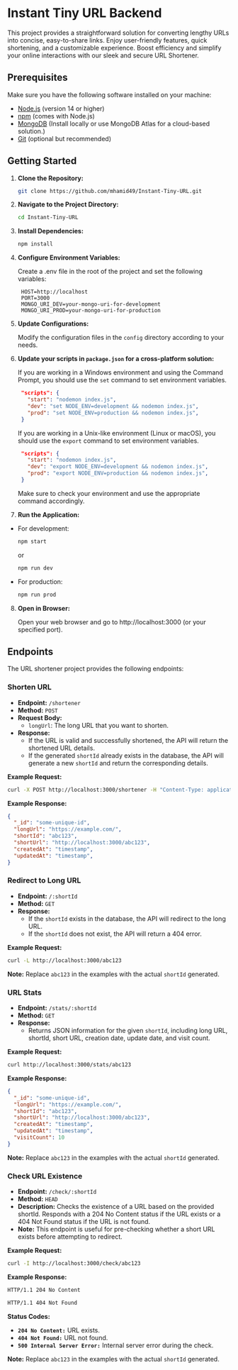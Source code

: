 # Instant Tiny URL Backend

 This project provides a straightforward solution for converting lengthy URLs into concise, easy-to-share links. Enjoy user-friendly features, quick shortening, and a customizable experience. Boost efficiency and simplify your online interactions with our sleek and secure URL Shortener.

## Prerequisites

Make sure you have the following software installed on your machine:

- [Node.js](https://nodejs.org/) (version 14 or higher)
- [npm](https://www.npmjs.com/) (comes with Node.js)
- [MongoDB](https://www.mongodb.com/) (Install locally or use MongoDB Atlas for a cloud-based solution.)
- [Git](https://git-scm.com/) (optional but recommended)

## Getting Started

1. **Clone the Repository:**

   ```bash
   git clone https://github.com/mhamid49/Instant-Tiny-URL.git
   ```

2. **Navigate to the Project Directory:**

   ```bash
   cd Instant-Tiny-URL
   ```

3. **Install Dependencies:**

   ```bash
   npm install
   ```

4. **Configure Environment Variables:**

    Create a .env file in the root of the project and set the following variables:

   ```env
    HOST=http://localhost
    PORT=3000
    MONGO_URI_DEV=your-mongo-uri-for-development
    MONGO_URI_PROD=your-mongo-uri-for-production
   ```

5. **Update Configurations:**

    Modify the configuration files in the `config` directory according to your needs.

6. **Update your scripts in `package.json` for a cross-platform solution:**

    If you are working in a Windows environment and using the Command Prompt, you should use the `set` command to set environment variables.

   ```json
    "scripts": {
      "start": "nodemon index.js",
      "dev": "set NODE_ENV=development && nodemon index.js",
      "prod": "set NODE_ENV=production && nodemon index.js",
    }
   ```

    If you are working in a Unix-like environment (Linux or macOS), you should use the `export` command to set environment variables.

   ```json
    "scripts": {
      "start": "nodemon index.js",
      "dev": "export NODE_ENV=development && nodemon index.js",
      "prod": "export NODE_ENV=production && nodemon index.js",
    }
   ```

    Make sure to check your environment and use the appropriate command accordingly.

7. **Run the Application:**

- For development:

   ```bash
   npm start
   ```
   or
   ```bash
   npm run dev
   ```

- For production:

   ```bash
   npm run prod
   ```

8. **Open in Browser:**

    Open your web browser and go to http://localhost:3000 (or your specified port).

## Endpoints

The URL shortener project provides the following endpoints:

### Shorten URL

- **Endpoint:** `/shortener`
- **Method:** `POST`
- **Request Body:**
  - `longUrl`: The long URL that you want to shorten.
- **Response:**
  - If the URL is valid and successfully shortened, the API will return the shortened URL details.
  - If the generated `shortId` already exists in the database, the API will generate a new `shortId` and return the corresponding details.

**Example Request:**

```bash
curl -X POST http://localhost:3000/shortener -H "Content-Type: application/json" -d '{"longUrl": "https://example.com/"}'
```

**Example Response:**

```json
{
  "_id": "some-unique-id",
  "longUrl": "https://example.com/",
  "shortId": "abc123",
  "shortUrl": "http://localhost:3000/abc123",
  "createdAt": "timestamp",
  "updatedAt": "timestamp",
}
```

### Redirect to Long URL

- **Endpoint:** `/:shortId`
- **Method:** `GET`
- **Response:**
  - If the `shortId` exists in the database, the API will redirect to the long URL.
  - If the `shortId` does not exist, the API will return a 404 error.

**Example Request:**

```bash
curl -L http://localhost:3000/abc123
```

**Note:** Replace `abc123` in the examples with the actual `shortId` generated.

### URL Stats

- **Endpoint:** `/stats/:shortId`
- **Method:** `GET`
- **Response:**
  - Returns JSON information for the given `shortId`, including long URL, shortId, short URL, creation date, update date, and visit count.

**Example Request:**

```bash
curl http://localhost:3000/stats/abc123
```

**Example Response:**

```json
{
  "_id": "some-unique-id",
  "longUrl": "https://example.com/",
  "shortId": "abc123",
  "shortUrl": "http://localhost:3000/abc123",
  "createdAt": "timestamp",
  "updatedAt": "timestamp",
  "visitCount": 10
}
```

**Note:** Replace `abc123` in the examples with the actual `shortId` generated.

### Check URL Existence

- **Endpoint:** `/check/:shortId`
- **Method:** `HEAD`
- **Description:** Checks the existence of a URL based on the provided shortId. Responds with a 204 No Content status if the URL exists or a 404 Not Found status if the URL is not found.
- **Note:** This endpoint is useful for pre-checking whether a short URL exists before attempting to redirect.

**Example Request:**

```bash
curl -I http://localhost:3000/check/abc123
```

**Example Response:**

```bash
HTTP/1.1 204 No Content
```
```bash
HTTP/1.1 404 Not Found
```

**Status Codes:**

- **`204 No Content:`** URL exists.
- **`404 Not Found:`** URL not found.
- **`500 Internal Server Error:`** Internal server error during the check.

**Note:** Replace `abc123` in the examples with the actual `shortId` generated.